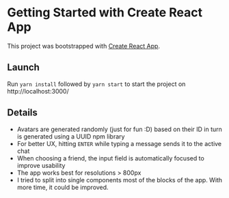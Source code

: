# Getting Started with Create React App

This project was bootstrapped with [Create React App](https://github.com/facebook/create-react-app).

## Launch

Run `yarn install` followed by `yarn start` to start the project on http://localhost:3000/

## Details

- Avatars are generated randomly (just for fun :D) based on their ID in turn is generated using a UUID npm library
- For better UX, hitting `ENTER` while typing a message sends it to the active chat
- When choosing a friend, the input field is automatically focused to improve usability
- The app works best for resolutions > 800px 
- I tried to split into single components most of the blocks of the app. With more time, it could be improved.
